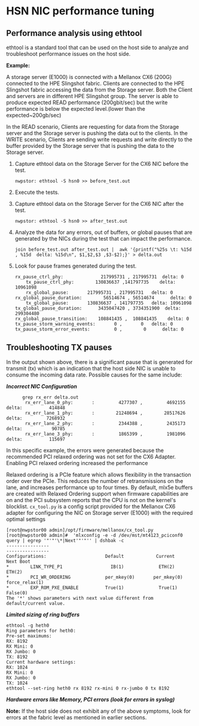 # HSN NIC performance tuning

## Performance analysis using ethtool

ethtool is a standard tool that can be used on the host side to analyze and troubleshoot performance issues on the host side.

**Example:**

A storage server (E1000) is connected with a Mellanox CX6 (200G) connected to the HPE Slingshot fabric. Clients are connected to the HPE Slingshot fabric accessing the data from the Storage server. Both the Client and servers are in different HPE Slingshot group. The server is able to produce expected READ performance (200gbit/sec) but the write performance is below the expected level.(lower than the expected~200gb/sec)

In the READ scenario, Clients are requesting for data from the Storage server and the Storage server is pushing the data out to the clients. In the WRITE scenario, Clients are sending write requests and write directly to the buffer provided by the Storage server that is pushing the data to the Storage server.

1. Capture ethtool data on the Storage Server for the CX6 NIC before the test.

   ```screen
   nwpstor: ethtool -S hsn0 >> before_test.out
   ```

2. Execute the tests.

3. Capture ethtool data on the Storage Server for the CX6 NIC after the test.

   ```screen
   nwpstor: ethtool -S hsn0 >> after_test.out
   ```

4. Analyze the data for any errors, out of buffers, or global pauses that are generated by the NICs during the test that can impact the performance.

   ```screen
   join before_test.out after_test.out |  awk '{printf("%25s \t: %15d , %15d  delta: %15d\n", $1,$2,$3 ,$3-$2);}' > delta.out
   ```

5. Look for pause frames generated during the test.

   ```screen
   rx_pause_ctrl_phy:              217995731 , 217995731  delta: 0
       tx_pause_ctrl_phy:        130836637 ,141797735    delta: 10961098
       rx_global_pause:       217995731 , 217995731   delta: 0
   rx_global_pause_duration:        56514674 , 56514674      delta: 0
       tx_global_pause:       130836637 , 141797735   delta: 10961098
   tx_global_pause_duration:      3435047420 , 3734351900  delta: 299304480
   rx_global_pause_transition:    108841435 ,  108841435    delta: 0
   tx_pause_storm_warning_events:       0 ,       0   delta: 0
   tx_pause_storm_error_events:         0 ,        0      delta: 0
   ```

## Troubleshooting TX pauses

In the output shown above, there is a significant pause that is generated for transmit (tx) which is an indication that the host side NIC is unable to consume the incoming data rate. Possible causes for the same include:

_**Incorrect NIC Configuration**_

```screen
      grep rx_err delta.out
       rx_err_lane_0_phy:       :         4277307 ,         4692155  delta:          414848
       rx_err_lane_1_phy:       :        21248694 ,        28517626  delta:         7268932
       rx_err_lane_2_phy:       :         2344388 ,         2435173  delta:           90785
       rx_err_lane_3_phy:       :         1865399 ,         1981096  delta:          115697

```

In this specific example, the errors were generated because the recommended PCI relaxed ordering was not set for the CX6 Adapter. Enabling PCI relaxed ordering increased the performance

Relaxed ordering is a PCIe feature which allows flexibility in the transaction order over the PCIe. This reduces the number of retransmissions on the lane, and increases performance up to four times. By default, mlx5e buffers are created with Relaxed Ordering support when firmware capabilities are on and the PCI subsystem reports that the CPU is not on the kernel's blocklist. `cx_tool.py` is a config script provided for the Mellanox CX6 adapter for configuring the NIC on Storage server (E1000) with the required optimal settings

```screen
[root@nwpstor00 admin]/opt/firmware/mellanox/cx_tool.py
[root@nwpstor00 admin]#  'mlxconfig -e -d /dev/mst/mt4123_pciconf0 query | egrep '"'"'\*|Next'"'"'' | dshbak -c
----------------
----------------
Configurations:                      Default            Current          Next Boot
*        LINK_TYPE_P1                  IB(1)             ETH(2)            ETH(2)
*        PCI_WR_ORDERING             per_mkey(0)       per_mkey(0)       force_relax(1)
*        EXP_ROM_PXE_ENABLE          True(1)             True(1)          False(0)
The '*' shows parameters with next value different from default/current value.
```

_**Limited sizing of ring buffers**_

```screen
ethtool -g heth0
Ring parameters for heth0:
Pre-set maximums:
RX: 8192
RX Mini: 0
RX Jumbo: 0
TX: 8192
Current hardware settings:
RX: 1024
RX Mini: 0
RX Jumbo: 0
TX: 1024
ethtool --set-ring heth0 rx 8192 rx-mini 0 rx-jumbo 0 tx 8192
```

_**Hardware errors like Memory, PCI errors (look for errors in syslog)**_

**Note:** If the host side does not exhibit any of the above symptoms, look for errors at the fabric level as mentioned in earlier sections.
